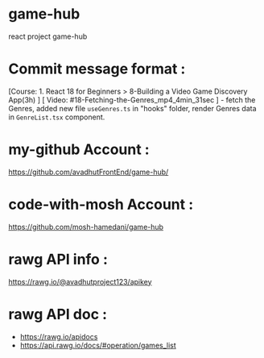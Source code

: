 # game-hub
react project game-hub

# Commit message format : 
[Course: 1. React 18 for Beginners > 8-Building a Video Game Discovery App(3h) ] [ Video: #18-Fetching-the-Genres_mp4_4min_31sec ] - fetch the Genres, added new file `useGenres.ts` in "hooks" folder, render Genres data in `GenreList.tsx` component.


# my-github Account : 
https://github.com/avadhutFrontEnd/game-hub/

# code-with-mosh Account : 
https://github.com/mosh-hamedani/game-hub

# rawg API info :
https://rawg.io/@avadhutproject123/apikey

# rawg API doc :
- https://rawg.io/apidocs
- https://api.rawg.io/docs/#operation/games_list

